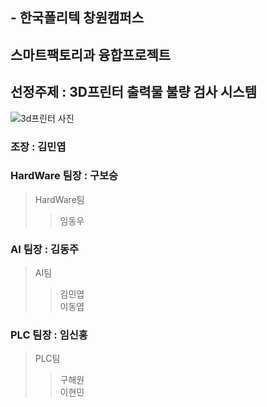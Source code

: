 ## - 한국폴리텍 창원캠퍼스 
## 스마트팩토리과 융합프로젝트

## 선정주제 : 3D프린터 출력물 불량 검사 시스템

![3d프린터 사진](file:///C:/Users/user/Downloads/printer-gd7d96d5b9_1920.jpg)

### 조장 : 김민엽

### HardWare 팀장 : 구보승
> HardWare팀
>> 임동우     
>> 
### AI 팀장        : 김동주
> AI팀
>> 김민엽     
>> 이동엽    
>> 
### PLC 팀장      : 임신홍
> PLC팀
>> 구해원   
>> 이현민       

